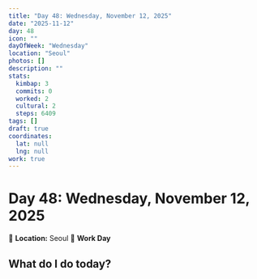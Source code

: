 ```yaml
---
title: "Day 48: Wednesday, November 12, 2025"
date: "2025-11-12"
day: 48
icon: ""
dayOfWeek: "Wednesday"
location: "Seoul"
photos: []
description: ""
stats:
  kimbap: 3
  commits: 0
  worked: 2
  cultural: 2
  steps: 6409
tags: []
draft: true
coordinates:
  lat: null
  lng: null
work: true
---
```

# Day 48: Wednesday, November 12, 2025

📍 **Location:** Seoul
💼 **Work Day**

## What do I do today?



